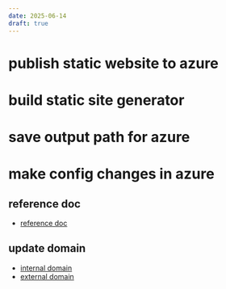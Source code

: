 ```yaml
---
date: 2025-06-14
draft: true
---
```


# publish static website to azure

# build static site generator

# save output path for azure

# make config changes in azure


## reference doc
- [reference doc](https://learn.microsoft.com/en-us/azure/static-web-apps/publish-jekyll)

## update domain

- [internal domain](https://learn.microsoft.com/en-us/azure/static-web-apps/custom-domain)
- [external domain](https://learn.microsoft.com/en-us/azure/static-web-apps/custom-domain-external)
